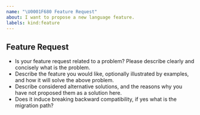 ```yaml
---
name: "\U0001F680 Feature Request"
about: I want to propose a new language feature.
labels: kind:feature
---
```


## Feature Request

- Is your feature request related to a problem? Please describe clearly and concisely what is the problem.
- Describe the feature you would like, optionally illustrated by examples, and how it will solve the above problem.
- Describe considered alternative solutions, and the reasons why you have not proposed them as a solution here.
- Does it induce breaking backward compatibility, if yes what is the migration path?
